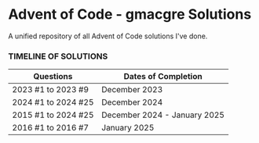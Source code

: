 # Advent of Code - gmacgre Solutions
A unified repository of all Advent of Code solutions I've done.

### TIMELINE OF SOLUTIONS
Questions | Dates of Completion
--- | --- 
2023 #1 to 2023 #9 |  December 2023
2024 #1 to 2024 #25 | December 2024
2015 #1 to 2024 #25 | December 2024 - January 2025
2016 #1 to 2016 #7 | January 2025